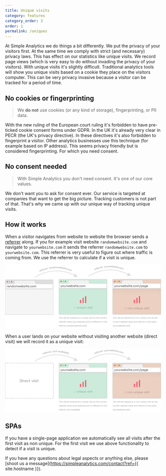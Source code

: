 ```yaml
---
title: Unique visits
category: features
category_order: 3
order: 1
permalink: /uniques
---
```


At Simple Analytics we do things a bit differently. We put the privacy of your visitors first. At the same time we comply with strict (and necessary) privacy laws. This has effect on our statistics like unique visits. We record page views (which is very easy to do without invading the privacy of your visitors). With unique visits it's slightly difficult. Traditional analytics tools will show you unique visits based on a cookie they place on the visitors computer. This can be very privacy invasive because a visitor can be tracked for a period of time.

## No cookies or fingerprinting

> We **do not** use cookies (or any kind of storage), fingerprinting, or PII data.

With the new ruling of the European court ruling it's forbidden to have pre-ticked cookie consent forms under GDPR. In the UK it's already very clear in PECR (the UK's privacy directive). In these directives it's also forbidden to fingerprint a visitor. Other analytics businesses use this technique (for example based on IP address). This seems privacy friendly but is considered fingerprinting. For which you need consent.

## No consent needed

> With Simple Analytics you don't need consent. It's one of our core values.

We don't want you to ask for consent ever. Our service is targeted at companies that want to get the big picture. Tracking customers is not part of that. That's why we came up with our unique way of tracking unique visits.

## How it works

When a visitor navigates from website to website the browser sends a [referrer](https://en.wikipedia.org/wiki/HTTP_referer) along. If you for example visit website `randomwebsite.com` and navigate to `yourwebsite.com` it sends the referrer `randomwebsite.com` to `yourwebsite.com`. This referrer is very useful to figure out where traffic is coming from. We use the referrer to calculate if a visit is unique.

![](/images/referrer-visit.jpg)

When a user lands on your website without visiting another website (direct visit) we will record it as a unique visit:

![](/images/direct-visit.jpg)

## SPAs

If you have a single-page application we automatically see all visits after the first visit as non unique. For the first visit we use above functionality to detect if a visit is unique.

If you have any questions about legal aspects or anything else, please [shoot us a message](https://simpleanalytics.com/contact?ref={{ site.hostname }}).
